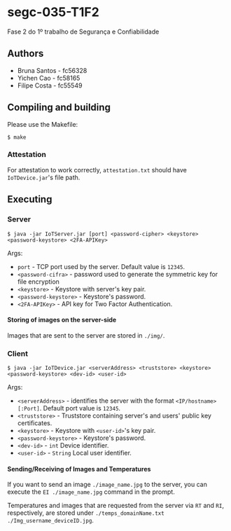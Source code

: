 # segc-035-T1F2
Fase 2 do 1º trabalho de Segurança e Confiabilidade

## Authors
- Bruna Santos - fc56328
- Yichen Cao - fc58165
- Filipe Costa - fc55549

## Compiling and building
Please use the Makefile:
```
$ make
```

### Attestation
For attestation to work correctly, `attestation.txt` should have `IoTDevice.jar`'s file path.

## Executing
### Server
```
$ java -jar IoTServer.jar [port] <password-cipher> <keystore> <password-keystore> <2FA-APIKey>
```
Args:
- `port` - TCP port used by the server. Default value is `12345`.
- `<password-cifra>` - password used to generate the symmetric key for file encryption
- `<keystore>` - Keystore with server's key pair.
- `<password-keystore>` - Keystore's password.
- `<2FA-APIKey>` - API key for Two Factor Authentication.

#### Storing of images on the server-side
Images that are sent to the server are stored in `./img/`.

### Client
```
$ java -jar IoTDevice.jar <serverAddress> <truststore> <keystore> <password-keystore> <dev-id> <user-id>
```
Args:
- `<serverAddress>` - identifies the server with the format `<IP/hostname>[:Port]`. Default port value is `12345`.
- `<truststore>` - Truststore containing server's and users' public key certificates.
- `<keystore>` - Keystore with `<user-id>`'s key pair.
- `<password-keystore>` - Keystore's password.
- `<dev-id>` - `int` Device identifier.
- `<user-id>` - `String` Local user identifier.

#### Sending/Receiving of Images and Temperatures
If you want to send an image `./image_name.jpg` to the server, you can execute the `EI ./image_name.jpg` command in the prompt.

Temperatures and images that are requested from the server via `RT` and `RI`,
respectively, are stored under `./temps_domainName.txt` `./Img_username_deviceID.jpg`.
